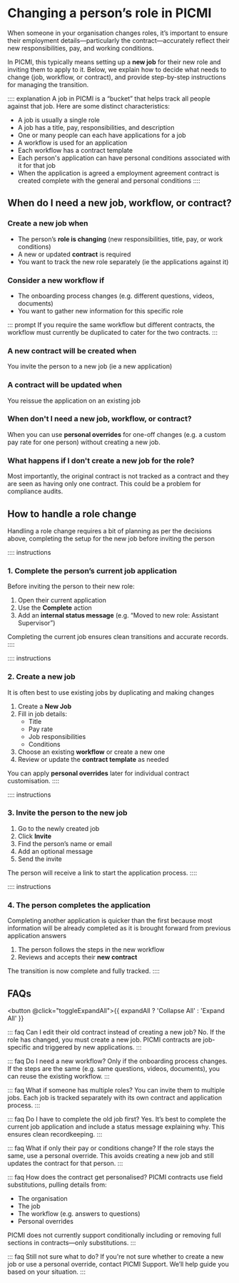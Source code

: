 # Changing a person’s role in PICMI

When someone in your organisation changes roles, it’s important to ensure their employment details—particularly the
contract—accurately reflect their new responsibilities, pay, and working conditions.

In PICMI, this typically means setting up a **new job** for their new role and inviting them to apply to it. Below, we
explain how to decide what needs to change (job, workflow, or contract), and provide step-by-step instructions for
managing the transition.

:::: explanation
A job in PICMI is a “bucket” that helps track all people against that job. Here are some distinct characteristics:

- A job is usually a single role
- A job has a title, pay, responsibilities, and description
- One or many people can each have applications for a job
- A workflow is used for an application
- Each workflow has a contract template
- Each person's application can have personal conditions associated with it for that job
- When the application is agreed a employment agreement contract is created complete with the general and personal
  conditions
::::

## When do I need a new job, workflow, or contract?

### Create a new job when

- The person’s **role is changing** (new responsibilities, title, pay, or work conditions)
- A new or updated **contract** is required
- You want to track the new role separately (ie the applications against it)

### Consider a new workflow if

- The onboarding process changes (e.g. different questions, videos, documents)
- You want to gather new information for this specific role

::: prompt
If you require the same workflow but different contracts, the workflow must currently be duplicated to cater for the two
contracts.
:::

### A new contract will be created when

You invite the person to a new job (ie a new application)

### A contract will be updated when

You reissue the application on an existing job

### When don't I need a new job, workflow, or contract?

When you can use **personal overrides** for one-off changes (e.g. a custom pay rate for one person) without creating a
new job.

### What happens if I don't create a new job for the role?

Most importantly, the original contract is not tracked as a contract and they are seen as having only one contract. This
could be a problem for compliance audits.

## How to handle a role change

Handling a role change requires a bit of planning as per the decisions above, completing the setup for the new job before inviting the person

:::: instructions
### 1. Complete the person’s current job application

Before inviting the person to their new role:

1. Open their current application
2. Use the **Complete** action
3. Add an **internal status message** (e.g. “Moved to new role: Assistant Supervisor”)

Completing the current job ensures clean transitions and accurate records.
::::

:::: instructions
### 2. Create a new job

It is often best to use existing jobs by duplicating and making changes

1. Create a **New Job**
2. Fill in job details:
    - Title
    - Pay rate
    - Job responsibilities
    - Conditions
3. Choose an existing **workflow** or create a new one
4. Review or update the **contract template** as needed

You can apply **personal overrides** later for individual contract customisation.
::::

:::: instructions
### 3. Invite the person to the new job

1. Go to the newly created job
2. Click **Invite**
3. Find the person’s name or email
4. Add an optional message
5. Send the invite

The person will receive a link to start the application process.
::::

:::: instructions
### 4. The person completes the application

Completing another application is quicker than the first because most information will be already completed as it is
brought forward from previous application answers

1. The person follows the steps in the new workflow
2. Reviews and accepts their **new contract**

The transition is now complete and fully tracked.
::::

## FAQs

<button @click="toggleExpandAll">{{ expandAll ? 'Collapse All' : 'Expand All' }}</button>

::: faq Can I edit their old contract instead of creating a new job?
No. If the role has changed, you must create a new job. PICMI contracts are job-specific and triggered by new
applications.
:::

::: faq Do I need a new workflow?
Only if the onboarding process changes. If the steps are the same (e.g. same questions, videos, documents), you can
reuse the existing workflow.
:::

::: faq What if someone has multiple roles?
You can invite them to multiple jobs. Each job is tracked separately with its own contract and application process.
:::

::: faq Do I have to complete the old job first?
Yes. It’s best to complete the current job application and include a status message explaining why. This ensures clean
recordkeeping.
:::

::: faq What if only their pay or conditions change?
If the role stays the same, use a personal override. This avoids creating a new job and still updates the contract for
that person.
:::

::: faq How does the contract get personalised?
PICMI contracts use field substitutions, pulling details from:

- The organisation
- The job
- The workflow (e.g. answers to questions)
- Personal overrides

PICMI does not currently support conditionally including or removing full sections in contracts—only substitutions.
:::

::: faq Still not sure what to do?
If you're not sure whether to create a new job or use a personal override, contact PICMI Support. We’ll help guide you
based on your situation.
:::


<script setup lang="ts">import {ref} from 'vue';

const expandAll = ref(false);

const toggleExpandAll = () => {
expandAll.value = !expandAll.value;
}
</script>

